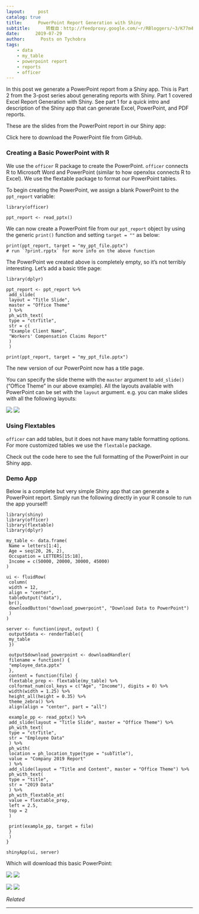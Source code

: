 ```yaml
---
layout:     post
catalog: true
title:      PowerPoint Report Generation with Shiny
subtitle:      转载自：http://feedproxy.google.com/~r/RBloggers/~3/K77m4PDDJ5w/
date:      2019-07-29
author:      Posts on Tychobra
tags:
    - data
    - my_table
    - powerpoint report
    - reports
    - officer
---
```






In this post we generate a PowerPoint report from a Shiny app. This is Part 2 from the 3-post series about generating reports with Shiny. Part 1 covered Excel Report Generation with Shiny. See part 1 for a quick intro and description of the Shiny app that can generate Excel, PowerPoint, and PDF reports.

These are the slides from the PowerPoint report in our Shiny app:



Click here to download the PowerPoint file from GitHub.

### Creating a Basic PowerPoint with R

We use the `officer` R package to create the PowerPoint. `officer` connects R to Microsoft Word and PowerPoint (similar to how openxlsx connects R to Excel). We use the flextable package to format our PowerPoint tables.

To begin creating the PowerPoint, we assign a blank PowerPoint to the `ppt_report` variable:

```
library(officer)

ppt_report <- read_pptx()
```

We can now create a PowerPoint file from our `ppt_report` object by using the generic `print()` function and setting `target = ""` as below:

```
print(ppt_report, target = "my_ppt_file.pptx")
# run `?print.rpptx` for more info on the above function
```

The PowerPoint we created above is completely empty, so it’s not terribly interesting. Let’s add a basic title page:

```
library(dplyr)

ppt_report <- ppt_report %>%
 add_slide(
 layout = "Title Slide", 
 master = "Office Theme"
 ) %>%
 ph_with_text(
 type = "ctrTitle", 
 str = c(
 "Example Client Name",
 "Workers' Compensation Claims Report"
 )
 )

print(ppt_report, target = "my_ppt_file.pptx")
```

The new version of our PowerPoint now has a title page.

You can specify the slide theme with the `master` argument to `add_slide()` (“Office Theme” in our above example). All the layouts available with PowerPoint can be set with the `layout` argument. e.g. you can make slides with all the following layouts:

![](https://i0.wp.com/res.cloudinary.com/dxqnb8xjb/image/upload/v1564349682/slide_names_pptx_g4u09c.png?w=456&is-pending-load=1#038;ssl=1)
![](https://i0.wp.com/res.cloudinary.com/dxqnb8xjb/image/upload/v1564349682/slide_names_pptx_g4u09c.png?w=456&ssl=1)


### Using Flextables

`officer` can add tables, but it does not have many table formatting options. For more customized tables we use the `flextable` package.

Check out the code here to see the full formatting of the PowerPoint in our Shiny app.

### Demo App

Below is a complete but very simple Shiny app that can generate a PowerPoint report. Simply run the following directly in your R console to run the app yourself!

```
library(shiny)
library(officer)
library(flextable)
library(dplyr)
 
my_table <- data.frame(
 Name = letters[1:4],
 Age = seq(20, 26, 2),
 Occupation = LETTERS[15:18],
 Income = c(50000, 20000, 30000, 45000)
)
 
ui <- fluidRow(
 column(
 width = 12,
 align = "center",
 tableOutput("data"),
 br(),
 downloadButton("download_powerpoint", "Download Data to PowerPoint")
 )
)
 
server <- function(input, output) {
 output$data <- renderTable({
 my_table
 })
 
 output$download_powerpoint <- downloadHandler(
 filename = function() { 
 "employee_data.pptx"
 },
 content = function(file) {
 flextable_prep <- flextable(my_table) %>% 
 colformat_num(col_keys = c("Age", "Income"), digits = 0) %>% 
 width(width = 1.25) %>% 
 height_all(height = 0.35) %>% 
 theme_zebra() %>% 
 align(align = "center", part = "all")
 
 example_pp <- read_pptx() %>% 
 add_slide(layout = "Title Slide", master = "Office Theme") %>% 
 ph_with_text(
 type = "ctrTitle",
 str = "Employee Data"
 ) %>% 
 ph_with(
 location = ph_location_type(type = "subTitle"),
 value = "Company 2019 Report"
 ) %>% 
 add_slide(layout = "Title and Content", master = "Office Theme") %>% 
 ph_with_text(
 type = "title",
 str = "2019 Data"
 ) %>% 
 ph_with_flextable_at(
 value = flextable_prep,
 left = 2.5,
 top = 2
 )
 
 print(example_pp, target = file)
 }
 )
}
 
shinyApp(ui, server)
```

Which will download this basic PowerPoint:

![](https://i0.wp.com/res.cloudinary.com/dxqnb8xjb/image/upload/v1564349754/demo_app_1_pptx_gursx9.png?w=456&is-pending-load=1#038;ssl=1)
![](https://i0.wp.com/res.cloudinary.com/dxqnb8xjb/image/upload/v1564349754/demo_app_1_pptx_gursx9.png?w=456&ssl=1)


![](https://i1.wp.com/res.cloudinary.com/dxqnb8xjb/image/upload/v1564349762/demo_app_2_pptx_nzsmb2.png?w=456&is-pending-load=1#038;ssl=1)
![](https://i1.wp.com/res.cloudinary.com/dxqnb8xjb/image/upload/v1564349762/demo_app_2_pptx_nzsmb2.png?w=456&ssl=1)



*Related*







---
